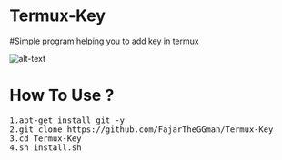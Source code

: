 # Termux-Key
#Simple program helping you to add key in termux

![alt-text](https://github.com/FajarTheGGman/Termux-Key/blob/master/.%2C/Screenshot_2019-07-26-06-36-52-883_com.termux-01.jpeg)

# How To Use ?
<pre>
1.apt-get install git -y
2.git clone https://github.com/FajarTheGGman/Termux-Key
3.cd Termux-Key
4.sh install.sh
</pre>
